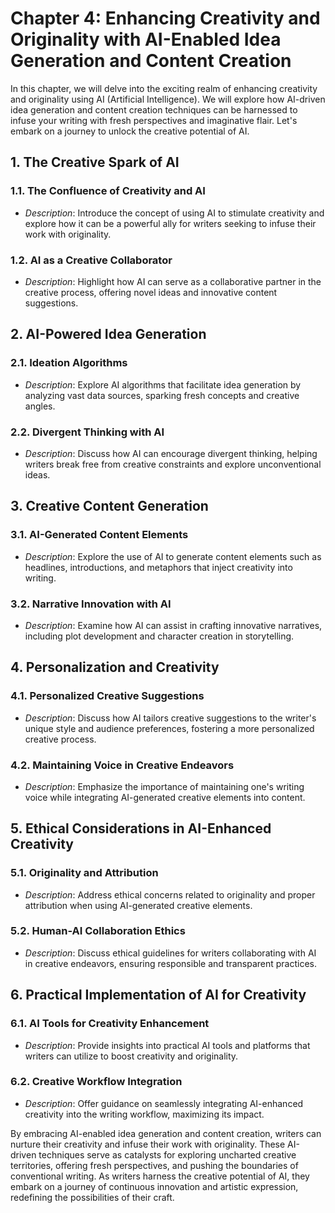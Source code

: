 Chapter 4: Enhancing Creativity and Originality with AI-Enabled Idea Generation and Content Creation
====================================================================================================

In this chapter, we will delve into the exciting realm of enhancing creativity and originality using AI (Artificial Intelligence). We will explore how AI-driven idea generation and content creation techniques can be harnessed to infuse your writing with fresh perspectives and imaginative flair. Let's embark on a journey to unlock the creative potential of AI.

**1. The Creative Spark of AI**
-------------------------------

### 1.1. **The Confluence of Creativity and AI**

* *Description*: Introduce the concept of using AI to stimulate creativity and explore how it can be a powerful ally for writers seeking to infuse their work with originality.

### 1.2. **AI as a Creative Collaborator**

* *Description*: Highlight how AI can serve as a collaborative partner in the creative process, offering novel ideas and innovative content suggestions.

**2. AI-Powered Idea Generation**
---------------------------------

### 2.1. **Ideation Algorithms**

* *Description*: Explore AI algorithms that facilitate idea generation by analyzing vast data sources, sparking fresh concepts and creative angles.

### 2.2. **Divergent Thinking with AI**

* *Description*: Discuss how AI can encourage divergent thinking, helping writers break free from creative constraints and explore unconventional ideas.

**3. Creative Content Generation**
----------------------------------

### 3.1. **AI-Generated Content Elements**

* *Description*: Explore the use of AI to generate content elements such as headlines, introductions, and metaphors that inject creativity into writing.

### 3.2. **Narrative Innovation with AI**

* *Description*: Examine how AI can assist in crafting innovative narratives, including plot development and character creation in storytelling.

**4. Personalization and Creativity**
-------------------------------------

### 4.1. **Personalized Creative Suggestions**

* *Description*: Discuss how AI tailors creative suggestions to the writer's unique style and audience preferences, fostering a more personalized creative process.

### 4.2. **Maintaining Voice in Creative Endeavors**

* *Description*: Emphasize the importance of maintaining one's writing voice while integrating AI-generated creative elements into content.

**5. Ethical Considerations in AI-Enhanced Creativity**
-------------------------------------------------------

### 5.1. **Originality and Attribution**

* *Description*: Address ethical concerns related to originality and proper attribution when using AI-generated creative elements.

### 5.2. **Human-AI Collaboration Ethics**

* *Description*: Discuss ethical guidelines for writers collaborating with AI in creative endeavors, ensuring responsible and transparent practices.

**6. Practical Implementation of AI for Creativity**
----------------------------------------------------

### 6.1. **AI Tools for Creativity Enhancement**

* *Description*: Provide insights into practical AI tools and platforms that writers can utilize to boost creativity and originality.

### 6.2. **Creative Workflow Integration**

* *Description*: Offer guidance on seamlessly integrating AI-enhanced creativity into the writing workflow, maximizing its impact.

By embracing AI-enabled idea generation and content creation, writers can nurture their creativity and infuse their work with originality. These AI-driven techniques serve as catalysts for exploring uncharted creative territories, offering fresh perspectives, and pushing the boundaries of conventional writing. As writers harness the creative potential of AI, they embark on a journey of continuous innovation and artistic expression, redefining the possibilities of their craft.
